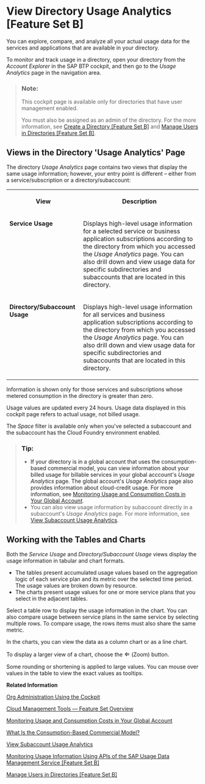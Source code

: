 <!-- loioa2877827b9f644a29e508a4d2864b2e8 -->

<link rel="stylesheet" type="text/css" href="../css/sap-icons.css"/>

# View Directory Usage Analytics \[Feature Set B\]

You can explore, compare, and analyze all your actual usage data for the services and applications that are available in your directory.

To monitor and track usage in a directory, open your directory from the *Account Explorer* in the SAP BTP cockpit, and then go to the *Usage Analytics* page in the navigation area.

> ### Note:  
> This cockpit page is available only for directories that have user management enabled.
> 
> You must also be assigned as an admin of the directory. For the more information, see [Create a Directory \[Feature Set B\]](create-a-directory-feature-set-b-b8ef1c4.md) and [Manage Users in Directories \[Feature Set B\]](manage-users-in-directories-feature-set-b-ff4d4a4.md).



<a name="loioa2877827b9f644a29e508a4d2864b2e8__section_xyh_sjc_tdb"/>

## Views in the Directory 'Usage Analytics' Page

The directory *Usage Analytics* page contains two views that display the same usage information; however, your entry point is different – either from a service/subscription or a directory/subaccount:


<table>
<tr>
<th valign="top">

View

</th>
<th valign="top">

Description

</th>
</tr>
<tr>
<td valign="top">

**Service Usage** 

</td>
<td valign="top">

Displays high-level usage information for a selected service or business application subscriptions according to the directory from which you accessed the *Usage Analytics* page. You can also drill down and view usage data for specific subdirectories and subaccounts that are located in this directory.

</td>
</tr>
<tr>
<td valign="top">

**Directory/Subaccount Usage** 

</td>
<td valign="top">

Displays high-level usage information for all services and business application subscriptions according to the directory from which you accessed the *Usage Analytics* page. You can also drill down and view usage data for specific subdirectories and subaccounts that are located in this directory.

</td>
</tr>
</table>

Information is shown only for those services and subscriptions whose metered consumption in the directory is greater than zero.

Usage values are updated every 24 hours. Usage data displayed in this cockpit page refers to actual usage, not billed usage.

The *Space* filter is available only when you've selected a subaccount and the subaccount has the Cloud Foundry environment enabled.

> ### Tip:  
> -   If your directory is in a global account that uses the consumption-based commercial model, you can view information about your billed usage for billable services in your global acccount's *Usage Analytics* page. The global account's *Usage Analytics* page also provides information about cloud-credit usage. For more information, see [Monitoring Usage and Consumption Costs in Your Global Account](monitoring-usage-and-consumption-costs-in-your-global-account-de6f0db.md).
> -   You can also view usage information by subaccount directly in a subaccount's *Usage Analytics* page. For more information, see [View Subaccount Usage Analytics](view-subaccount-usage-analytics-8f4d9db.md).



<a name="loioa2877827b9f644a29e508a4d2864b2e8__section_ynm_hd4_tdb"/>

## Working with the Tables and Charts

Both the *Service Usage* and *Directory/Subaccount Usage* views display the usage information in tabular and chart formats.

-   The tables present accumulated usage values based on the aggregation logic of each service plan and its metric over the selected time period. The usage values are broken down by resource.
-   The charts present usage values for one or more service plans that you select in the adjacent tables.

Select a table row to display the usage information in the chart. You can also compare usage between service plans in the same service by selecting multiple rows. To compare usage, the rows items must also share the same metric.

In the charts, you can view the data as a column chart or as a line chart.

To display a larger view of a chart, choose the <span style="font-size:16px;"><span class="SAP-icons-V5"></span></span> \(Zoom\) button.

Some rounding or shortening is applied to large values. You can mouse over values in the table to view the exact values as tooltips.

**Related Information**  


[Org Administration Using the Cockpit](org-administration-using-the-cockpit-c4c25cc.md "In the Cloud Foundry enviroment, manage orgs, spaces and space quota plans using the SAP BTP cockpit.")

[Cloud Management Tools — Feature Set Overview](../10-concepts/cloud-management-tools-feature-set-overview-caf4e4e.md "Cloud management tools represent the group of technologies designed for managing SAP BTP.")

[Monitoring Usage and Consumption Costs in Your Global Account](monitoring-usage-and-consumption-costs-in-your-global-account-de6f0db.md "SAP BTP cockpit supports advanced usage and cost monitoring of services in your global account. You can compare the usage and costs of multiple services and subaccounts, see monthly trends, and drill into subaccounts and service plans for detailed information.")

[What Is the Consumption-Based Commercial Model?](../10-concepts/what-is-the-consumption-based-commercial-model-7047eb4.md "With the consumption-based model, your organization purchases an entitlement to all current and future SAP BTP services that are eligible for this model. Throughout the duration of your contract, you have complete flexibility to turn services on and off and to switch between services as your business requires.")

[View Subaccount Usage Analytics](view-subaccount-usage-analytics-8f4d9db.md "You can explore, compare, and analyze all your actual usage data for the services and applications that are available in your subaccount.")

[Monitoring Usage Information Using APIs of the SAP Usage Data Management Service \[Feature Set B\]](monitoring-usage-information-using-apis-of-the-sap-usage-data-management-service-featur-bf2b304.md "Provides information about using the Resource Consumption APIs of the SAP Usage Data Management service for SAP BTP for gathering, storing, and making usage information available for all services and applications in all regions in a cloud deployment. This information is for the purpose of central analysis, reporting, and license auditing.")

[Manage Users in Directories \[Feature Set B\]](manage-users-in-directories-feature-set-b-ff4d4a4.md "Manage members in your directory using the SAP BTP cockpit.")

